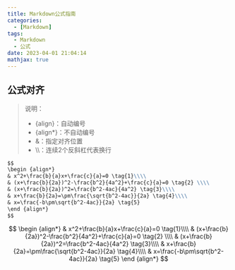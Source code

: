 ```yaml
---
title: Markdown公式指南
categories:
  - [Markdown]
tags:
  - Markdown
  - 公式
date: 2023-04-01 21:04:14
mathjax: true
---
```


## 公式对齐

>说明：
>
>- {align}：自动编号
>- {align*}：不自动编号
>- &：指定对齐位置
>- \\\\：连续2个反斜杠代表换行

```markdown
$$
\begin {align*}
& x^2+\frac{b}{a}x+\frac{c}{a}=0 \tag{1}\\\\
& (x+\frac{b}{2a})^2-\frac{b^2}{4a^2}+\frac{c}{a}=0 \tag{2} \\\\
& (x+\frac{b}{2a})^2=\frac{b^2-4ac}{4a^2} \tag{3}\\\\
& x+\frac{b}{2a}=\pm\frac{\sqrt{b^2-4ac}}{2a} \tag{4}\\\\
& x=\frac{-b\pm\sqrt{b^2-4ac}}{2a} \tag{5}
\end {align*}
$$
```

$$
\begin {align*}
& x^2+\frac{b}{a}x+\frac{c}{a}=0 \tag{1}\\\\
& (x+\frac{b}{2a})^2-\frac{b^2}{4a^2}+\frac{c}{a}=0 \tag{2} \\\\
& (x+\frac{b}{2a})^2=\frac{b^2-4ac}{4a^2} \tag{3}\\\\
& x+\frac{b}{2a}=\pm\frac{\sqrt{b^2-4ac}}{2a} \tag{4}\\\\
& x=\frac{-b\pm\sqrt{b^2-4ac}}{2a} \tag{5}
\end {align*}
$$

